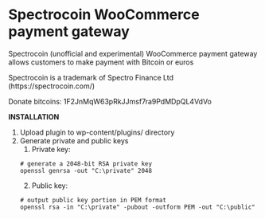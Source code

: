 # Spectrocoin WooCommerce payment gateway
<p>Spectrocoin (unofficial and experimental) WooCommerce payment gateway allows customers to make payment with Bitcoin or euros</p>
<p>Spectrocoin is a trademark of Spectro Finance Ltd (https://spectrocoin.com/)</p>
<p>Donate bitcoins: 1F2JnMqW63pRkJJmsf7ra9PdMDpQL4VdVo</p>


**INSTALLATION**

1. Upload plugin to wp-content/plugins/ directory
2. Generate private and public keys
    1. Private key:
    ```shell
    # generate a 2048-bit RSA private key
    openssl genrsa -out "C:\private" 2048
    ```
    2. Public key:
    ```shell
    # output public key portion in PEM format
    openssl rsa -in "C:\private" -pubout -outform PEM -out "C:\public"
    ```
